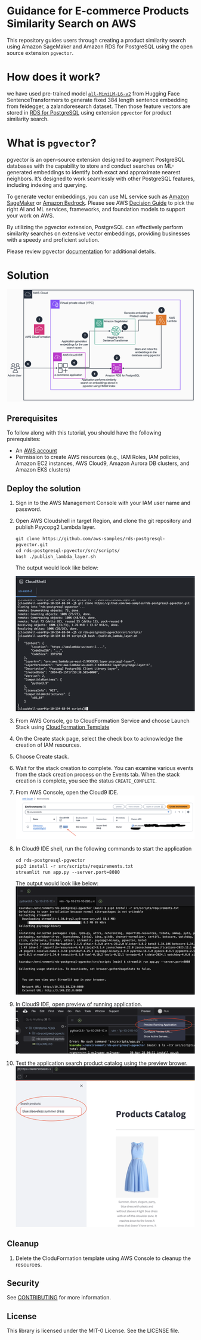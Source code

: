 # Guidance for E-commerce Products Similarity Search on AWS

This repository guides users through creating a product similarity search using Amazon SageMaker and Amazon RDS for PostgreSQL using the open source extension `pgvector`.

# How does it work?

we have used pre-trained model [`all-MiniLM-L6-v2`](https://huggingface.co/sentence-transformers/all-MiniLM-L6-v2) from Hugging Face SentenceTransformers to generate fixed 384 length sentence embedding from feidegger, a zalandoresearch dataset. Then those feature vectors are stored in [RDS for PostgreSQL](https://aws.amazon.com/rds/postgresql/) using extension `pgvector` for product similarity search.

# What is `pgvector`?

pgvector is an open-source extension designed to augment PostgreSQL databases with the capability to store and conduct searches on ML-generated embeddings to identify both exact and approximate nearest neighbors. It’s designed to work seamlessly with other PostgreSQL features, including indexing and querying. 

To generate vector embeddings, you can use ML service such as [Amazon SageMaker](https://aws.amazon.com/sagemaker/) or [Amazon Bedrock](https://aws.amazon.com/bedrock/). Please see AWS [Decision Guide](https://aws.amazon.com/getting-started/decision-guides/machine-learning-on-aws-how-to-choose/) to pick the right AI and ML services, frameworks, and foundation models to support your work on AWS.

By utilizing the pgvector extension, PostgreSQL can effectively perform similarity searches on extensive vector embeddings, providing businesses with a speedy and proficient solution. 

Please review pgvector [documentation](https://github.com/pgvector/pgvector) for additional details.

# Solution

![Architecture](static/architecture.png)

## Prerequisites

To follow along with this tutorial, you should have the following prerequisites:

- An [AWS account](https://aws.amazon.com/account/)
- Permission to create AWS resources (e.g., IAM Roles, IAM policies, Amazon EC2 instances, AWS Cloud9, Amazon Aurora DB clusters, and Amazon EKS clusters)

## Deploy the solution

1. Sign in to the AWS Management Console with your IAM user name and password.
2. Open AWS Cloudshell in target Region, and clone the git repository and publish Psycopg2 Lambda layer.
    
    ```
    git clone https://github.com/aws-samples/rds-postgresql-pgvector.git
    cd rds-postgresql-pgvector/src/scripts/
    bash ./publish_lambda_layer.sh
    ```
    The output would look like below:
    
    ![output_step2](static/output_step2.png)

3. From AWS Console, go to CloudFormation Service and choose Launch Stack using [CloudFormation Template](src/cfn/sagemaker-rdspg.yaml)
4. On the Create stack page, select the check box to acknowledge the creation of IAM resources.
5. Choose Create stack.
6. Wait for the stack creation to complete. You can examine various events from the stack creation process on the Events tab. When the stack creation is complete, you see the status `CREATE_COMPLETE`.
7. From AWS Console, open the Cloud9 IDE.
    ![output_cloud9IDE](static/output_step7.png)
8. In Cloud9 IDE shell, run the following commands to start the application
    ```
    cd rds-postgresql-pgvector
    pip3 install -r src/scripts/requirements.txt
    streamlit run app.py --server.port=8080
    ```
    The output would look like below:
    ![output_streamlit](static/output_step8.png)
9. In Cloud9 IDE, open preview of running application.
    ![output_strealit1](static/output_step9.png)
10. Test the application search product catalog using the preview brower.
    ![output_strealit2](static/output_step10.png)

## Cleanup

1. Delete the CloduFormation template using AWS Console to cleanup the resources.

## Security

See [CONTRIBUTING](CONTRIBUTING.md#security-issue-notifications) for more information.

## License

This library is licensed under the MIT-0 License. See the LICENSE file.

